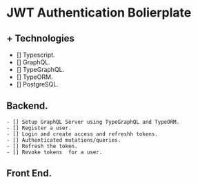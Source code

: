 # JWT Authentication Bolierplate

## + Technologies

- [] Typescript.
- [] GraphQL.
- [] TypeGraphQL.
- [] TypeORM.
- [] PostgreSQL.

## Backend.

    - [] Setup GraphQL Server using TypeGraphQL and TypeORM.
    - [] Register a user.
    - [] Login and create access and refreshh tokens.
    - [] Authenticated mutations/queries.
    - [] Refresh the token.
    - [] Revoke tokens  for a user.

## Front End.
